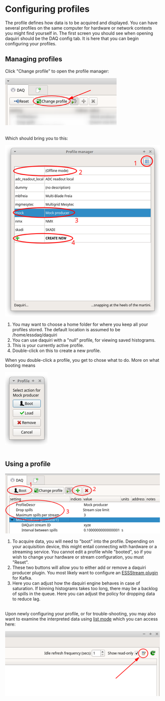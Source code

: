 # Configuring profiles
The profile defines how data is to be acquired and displayed. You can have several 
profiles on the same computer for hardware or network contexts you might find yourself in.
The first screen you should see when opening daquiri should be the DAQ config tab. It is here that
you can begin configuring your profiles.

## Managing profiles
Click "Change profile" to open the profile manager:

![screenshot](change_profiles.png)
<br><br>


Which should bring you to this:

![screenshot](profile_manager.png)

1. You may want to choose a home folder for where you keep all your profiles stored. The
default location is assumed to be /home/essdaq/daquiri
2. You can use daquiri with a "null" profile, for viewing saved histograms.
3. This is your currently active profile.
4. Double-click on this to create a new profile.

When you double-click a profile, you get to chose what to do. More on what booting means 

![screenshot](profile_actions.png)
<br><br>



## Using a profile

![screenshot](unbooted.png)

1. To acquire data, you will need to "boot" into the profile. Depending on your acquisition 
device, this might entail connecting with hardware or a streaming service. You cannot edit a
profile while "booted", so if you wish to change your hardware or stream configuration, you
must "Reset".
2. These two buttons will allow you to either add or remove a daquiri producer plugin.
 You most likely want to configure an [ESSStream plugin](../kafka_plugin/README.md) for Kafka.
3. Here you can adjust how the daquiri engine behaves in case of saturation. If binning
histograms takes too long, there may be a backlog of spills in the queue. Here you can adjust the
policy for dropping data to reduce lag.
<br><br>

Upon newly configuring your profile, or for trouble-shooting, you may also want to examine
the interpreted data using [list mode](../list/README.md) which you can access here:

![screenshot](access_list_mode.png)
<br><br>
